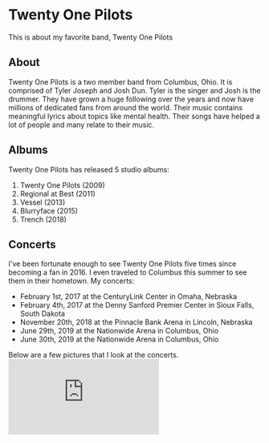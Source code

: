 # Twenty One Pilots
This is about my favorite band, Twenty One Pilots

## About
Twenty One Pilots is a two member band from Columbus, Ohio. It is comprised of Tyler Joseph and Josh Dun. Tyler is the singer and Josh is the drummer. They have grown a huge following over the years and now have millions of dedicated fans from around the world. Their music contains meaningful lyrics about topics like mental health. Their songs have helped a lot of people and many relate to their music. 

## Albums
Twenty One Pilots has released 5 studio albums:
1. Twenty One Pilots (2009)
2. Regional at Best (2011)
3. Vessel (2013)
4. Blurryface (2015)
5. Trench (2018)

## Concerts
I've been fortunate enough to see Twenty One Pilots five times since becoming a fan in 2016. I even traveled to Columbus this summer to see them in their hometown.
My concerts:
- February 1st, 2017 at the CenturyLink Center in Omaha, Nebraska
- February 4th, 2017 at the Denny Sanford Premier Center in Sioux Falls, South Dakota
- November 20th, 2018 at the Pinnacle Bank Arena in Lincoln, Nebraska
- June 29th, 2019 at the Nationwide Arena in Columbus, Ohio
- June 30th, 2019 at the Nationwide Arena in Columbus, Ohio

Below are a few pictures that I look at the concerts.
![](https://www.facebook.com/photo.php?fbid=1899456773633547&set=pb.100007077277302.-2207520000.1566858955.&type=3&theater)

